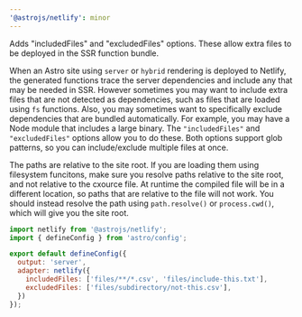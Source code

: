 ```yaml
---
'@astrojs/netlify': minor
---
```


Adds "includedFiles" and "excludedFiles" options. These allow extra files to be deployed in the SSR function bundle.

When an Astro site using `server` or `hybrid` rendering is deployed to Netlify, the generated functions trace the server dependencies and include any that may be needed in SSR. However sometimes you may want to include extra files that are not detected as dependencies, such as files that are loaded using `fs` functions. Also, you may sometimes want to specifically exclude dependencies that are bundled automatically. For example, you may have a Node module that includes a large binary. The `"includedFiles"` and `"excludedFiles"` options allow you to do these. Both options support glob patterns, so you can include/exclude multiple files at once.

The paths are relative to the site root. If you are loading them using filesystem funcitons, make sure you resolve paths relative to the site root, and not relative to the cxource file. At runtime the compiled file will be in a different location, so paths that are relative to the file will not work. You should instead resolve the path using `path.resolve()` or `process.cwd()`, which will give you the site root.

```js
import netlify from '@astrojs/netlify';
import { defineConfig } from 'astro/config';

export default defineConfig({
  output: 'server',
  adapter: netlify({
    includedFiles: ['files/**/*.csv', 'files/include-this.txt'],
    excludedFiles: ['files/subdirectory/not-this.csv'],
  })
});